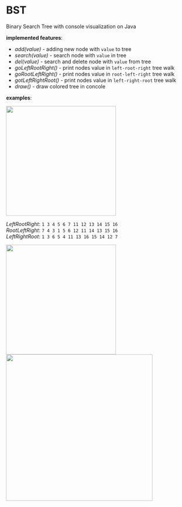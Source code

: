 # BST
Binary Search Tree with console visualization on Java

**implemented features**:
* *add(value)* - adding new node with ```value``` to tree
* *search(value)* - search node with ```value``` in tree
* *del(value)* - search and delete node with ```value``` from tree
* *goLeftRootRight()* - print nodes value in ```left-root-right``` tree walk
* *goRootLeftRight()* - print nodes value in ```root-left-right``` tree walk
* *gotLeftRightRoot()* - print nodes value in ```left-right-root``` tree walk
* *draw()* - draw colored tree in concole

**examples**:

<img src="http://res.cloudinary.com/dzsjwgjii/image/upload/v1474806366/tree1.png" width=300px/>

*LeftRootRight*: ```1 3 4 5 6 7 11 12 13 14 15 16``` <br>
*RootLeftRight*: ```7 4 3 1 5 6 12 11 14 13 15 16``` <br>
*LeftRightRoot*: ```1 3 6 5 4 11 13 16 15 14 12 7``` <br>

<img src="http://res.cloudinary.com/dzsjwgjii/image/upload/v1474806709/tree2.png" width=300px/><br>
<img src="http://res.cloudinary.com/dzsjwgjii/image/upload/v1474806709/tree3.png" width=400px/>
